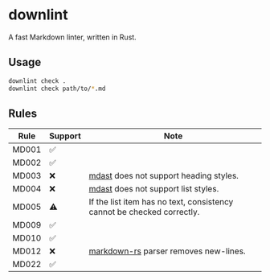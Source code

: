 # downlint

A fast Markdown linter, written in Rust.

## Usage

```bash
downlint check .
downlint check path/to/*.md
```

## Rules

| Rule  | Support            | Note                                                                                 |
|-------|--------------------|--------------------------------------------------------------------------------------|
| MD001 | :white_check_mark: |                                                                                      |
| MD002 | :white_check_mark: |                                                                                      |
| MD003 | :x:                | [mdast](https://github.com/syntax-tree/mdast) does not support heading styles.       |
| MD004 | :x:                | [mdast](https://github.com/syntax-tree/mdast) does not support list styles.          |
| MD005 | :warning:          | If the list item has no text, consistency cannot be checked correctly.               |
| MD009 | :white_check_mark: |                                                                                      |
| MD010 | :white_check_mark: |                                                                                      |
| MD012 | :x:                | [markdown-rs](https://github.com/wooorm/markdown-rs) parser removes new-lines.       |
| MD022 | :white_check_mark: |                                                                                      |
